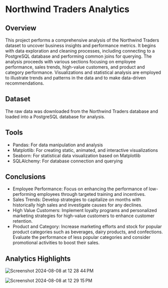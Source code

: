 # Northwind Traders Analytics

## Overview

This project performs a comprehensive analysis of the Northwind Traders dataset to uncover business insights and performance metrics. It begins with data exploration and cleaning processes, including connecting to a PostgreSQL database and performing common joins for querying. The analysis proceeds with various sections focusing on employee performance, sales trends, high-value customers, and product and category performance. Visualizations and statistical analysis are employed to illustrate trends and patterns in the data and to make data-driven recommendations.

## Dataset

The raw data was downloaded from the Northwind Traders database and loaded into a PostgreSQL database for analysis.

## Tools

- Pandas: For data manipulation and analysis
- Matplotlib: For creating static, animated, and interactive visualizations
- Seaborn: For statistical data visualization based on Matplotlib
- SQLAlchemy: For database connection and querying

## Conclusions

- Employee Performance: Focus on enhancing the performance of low-performing employees through targeted training and incentives.
- Sales Trends: Develop strategies to capitalize on months with historically high sales and investigate causes for any declines.
- High Value Customers: Implement loyalty programs and personalized marketing strategies for high-value customers to enhance customer retention.
- Product and Category: Increase marketing efforts and stock for popular product categories such as beverages, dairy products, and confections. Evaluate the performance of less popular categories and consider promotional activities to boost their sales.

## Analytics Highlights

![Screenshot 2024-08-08 at 12 28 44 PM](https://github.com/user-attachments/assets/364165b0-2882-436f-9055-9f48c4fa8d76)

![Screenshot 2024-08-08 at 12 29 15 PM](https://github.com/user-attachments/assets/0364cfda-c1e4-41c4-aa17-0a0ab65182ad)
